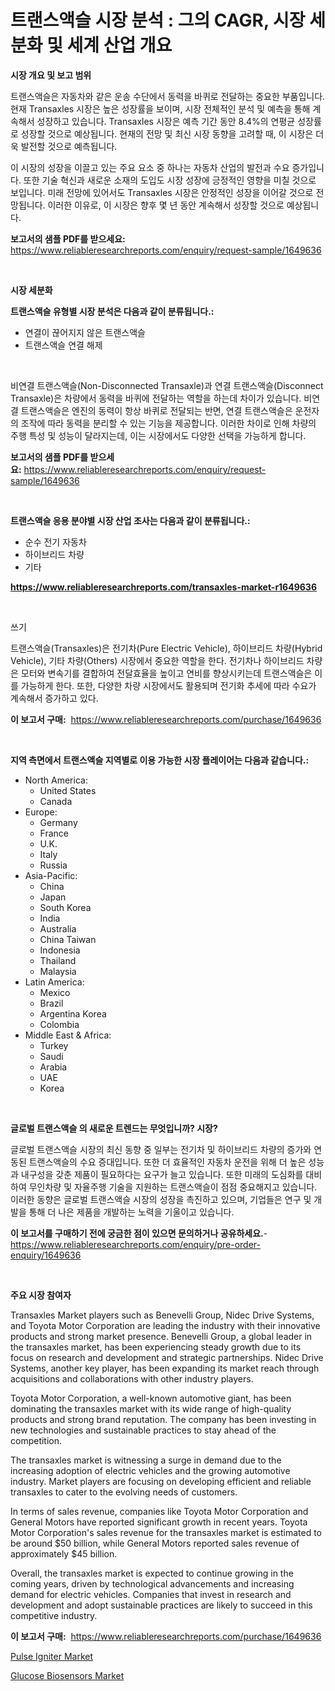 <p><h1>트랜스액슬 시장 분석 : 그의 CAGR, 시장 세분화 및 세계 산업 개요</h1></p><p><strong>시장 개요 및 보고 범위</strong></p>
<p><p>트랜스액슬은 자동차와 같은 운송 수단에서 동력을 바퀴로 전달하는 중요한 부품입니다. 현재 Transaxles 시장은 높은 성장률을 보이며, 시장 전체적인 분석 및 예측을 통해 계속해서 성장하고 있습니다. Transaxles 시장은 예측 기간 동안 8.4%의 연평균 성장률로 성장할 것으로 예상됩니다. 현재의 전망 및 최신 시장 동향을 고려할 때, 이 시장은 더욱 발전할 것으로 예측됩니다.</p><p>이 시장의 성장을 이끌고 있는 주요 요소 중 하나는 자동차 산업의 발전과 수요 증가입니다. 또한 기술 혁신과 새로운 소재의 도입도 시장 성장에 긍정적인 영향을 미칠 것으로 보입니다. 미래 전망에 있어서도 Transaxles 시장은 안정적인 성장을 이어갈 것으로 전망됩니다. 이러한 이유로, 이 시장은 향후 몇 년 동안 계속해서 성장할 것으로 예상됩니다.</p></p>
<p><strong>보고서의 샘플 PDF를 받으세요:</strong> <a href="https://www.reliableresearchreports.com/enquiry/request-sample/1649636">https://www.reliableresearchreports.com/enquiry/request-sample/1649636</a></p>
<p>&nbsp;</p>
<p><strong>시장 세분화</strong></p>
<p><strong>트랜스액슬 유형별 시장 분석은 다음과 같이 분류됩니다.:</strong></p>
<p><ul><li>연결이 끊어지지 않은 트랜스액슬</li><li>트랜스액슬 연결 해제</li></ul></p>
<p>&nbsp;</p>
<p><p>비연결 트랜스액슬(Non-Disconnected Transaxle)과 연결 트랜스액슬(Disconnect Transaxle)은 차량에서 동력을 바퀴에 전달하는 역할을 하는데 차이가 있습니다. 비연결 트랜스액슬은 엔진의 동력이 항상 바퀴로 전달되는 반면, 연결 트랜스액슬은 운전자의 조작에 따라 동력을 분리할 수 있는 기능을 제공합니다. 이러한 차이로 인해 차량의 주행 특성 및 성능이 달라지는데, 이는 시장에서도 다양한 선택을 가능하게 합니다.</p></p>
<p><strong>보고서의 샘플 PDF를 받으세요:</strong>&nbsp;<a href="https://www.reliableresearchreports.com/enquiry/request-sample/1649636">https://www.reliableresearchreports.com/enquiry/request-sample/1649636</a></p>
<p>&nbsp;</p>
<p><strong> 트랜스액슬 응용 분야별 시장 산업 조사는 다음과 같이 분류됩니다.:</strong></p>
<p><ul><li>순수 전기 자동차</li><li>하이브리드 차량</li><li>기타</li></ul></p>
<p><strong><a href="https://www.reliableresearchreports.com/transaxles-market-r1649636">https://www.reliableresearchreports.com/transaxles-market-r1649636</a></strong></p>
<p>&nbsp;</p>
<p><p>쓰기 </p><p>트랜스액슬(Transaxles)은 전기차(Pure Electric Vehicle), 하이브리드 차량(Hybrid Vehicle), 기타 차량(Others) 시장에서 중요한 역할을 한다. 전기차나 하이브리드 차량은 모터와 변속기를 결합하여 전달효율을 높이고 연비를 향상시키는데 트랜스액슬은 이를 가능하게 한다. 또한, 다양한 차량 시장에서도 활용되며 전기화 추세에 따라 수요가 계속해서 증가하고 있다.</p></p>
<p><strong>이 보고서 구매:</strong>&nbsp; <a href="https://www.reliableresearchreports.com/purchase/1649636">https://www.reliableresearchreports.com/purchase/1649636</a></p>
<p>&nbsp;</p>
<p><strong>지역 측면에서 트랜스액슬 지역별로 이용 가능한 시장 플레이어는 다음과 같습니다.:</strong></p>
<p><ul>
    <li>
        North America:
        <ul>
            <li>United States</li>
            <li>Canada</li>
        </ul>
    </li>
    <li>
        Europe:
        <ul>
            <li>Germany</li>
            <li>France</li>
            <li>U.K.</li>
            <li>Italy</li>
            <li>Russia</li>
        </ul>
    </li>
    <li>
        Asia-Pacific:
        <ul>
            <li>China</li>
            <li>Japan</li>
            <li>South Korea</li>
            <li>India</li>
            <li>Australia</li>
            <li>China Taiwan</li>
            <li>Indonesia</li>
            <li>Thailand</li>
            <li>Malaysia</li>
        </ul>
    </li>
    <li>
        Latin America:
        <ul>
            <li>Mexico</li>
            <li>Brazil</li>
            <li>Argentina Korea</li>
            <li>Colombia</li>
        </ul>
    </li>
    <li>
        Middle East & Africa:
        <ul>
            <li>Turkey</li>
            <li>Saudi</li>
            <li>Arabia</li>
            <li>UAE</li>
            <li>Korea</li>
        </ul>
    </li>
    </ul></p>
<p>&nbsp;</p>
<p><strong>글로벌 트랜스액슬 의 새로운 트렌드는 무엇입니까? 시장?</strong></p>
<p><p>글로벌 트랜스액슬 시장의 최신 동향 중 일부는 전기차 및 하이브리드 차량의 증가와 연동된 트랜스액슬의 수요 증대입니다. 또한 더 효율적인 자동차 운전을 위해 더 높은 성능과 내구성을 갖춘 제품이 필요하다는 요구가 늘고 있습니다. 또한 미래의 도심화를 대비하여 무인차량 및 자율주행 기술을 지원하는 트랜스액슬이 점점 중요해지고 있습니다. 이러한 동향은 글로벌 트랜스액슬 시장의 성장을 촉진하고 있으며, 기업들은 연구 및 개발을 통해 더 나은 제품을 개발하는 노력을 기울이고 있습니다.</p></p>
<p><strong>이 보고서를 구매하기 전에 궁금한 점이 있으면 문의하거나 공유하세요.</strong>- <a href="https://www.reliableresearchreports.com/enquiry/pre-order-enquiry/1649636">https://www.reliableresearchreports.com/enquiry/pre-order-enquiry/1649636</a></p>
<p>&nbsp;</p>
<p><strong>주요 시장 참여자</strong></p>
<p><p>Transaxles Market players such as Benevelli Group, Nidec Drive Systems, and Toyota Motor Corporation are leading the industry with their innovative products and strong market presence. Benevelli Group, a global leader in the transaxles market, has been experiencing steady growth due to its focus on research and development and strategic partnerships. Nidec Drive Systems, another key player, has been expanding its market reach through acquisitions and collaborations with other industry players.</p><p>Toyota Motor Corporation, a well-known automotive giant, has been dominating the transaxles market with its wide range of high-quality products and strong brand reputation. The company has been investing in new technologies and sustainable practices to stay ahead of the competition.</p><p>The transaxles market is witnessing a surge in demand due to the increasing adoption of electric vehicles and the growing automotive industry. Market players are focusing on developing efficient and reliable transaxles to cater to the evolving needs of customers.</p><p>In terms of sales revenue, companies like Toyota Motor Corporation and General Motors have reported significant growth in recent years. Toyota Motor Corporation's sales revenue for the transaxles market is estimated to be around $50 billion, while General Motors reported sales revenue of approximately $45 billion.</p><p>Overall, the transaxles market is expected to continue growing in the coming years, driven by technological advancements and increasing demand for electric vehicles. Companies that invest in research and development and adopt sustainable practices are likely to succeed in this competitive industry.</p></p>
<p><strong>이 보고서 구매:</strong>&nbsp;&nbsp;<a href="https://www.reliableresearchreports.com/purchase/1649636">https://www.reliableresearchreports.com/purchase/1649636</a></p>
<p><p><a href="https://github.com/BryceTownsendr/Market-Research-Report-List-4/blob/main/pulse-igniter-market.md">Pulse Igniter Market</a></p><p><a href="https://butternut-bug-553.notion.site/Glucose-Biosensors-Market-Trends-Forecast-and-Competitive-Analysis-to-2031-d1bbe803bb7e4ecebae19612b3354e88">Glucose Biosensors Market</a></p></p>